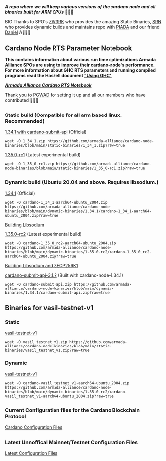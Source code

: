 ##
***A repo where we will keep various versions of the cardano node and cli binaries built for ARM CPUs*** 🏴‍☠️🦾

BIG Thanks to SPO's [ZW3RK](https://twitter.com/zw3rkpool/) who provides the amazing Static Binaries, [SRN](https://armada-alliance.com/stake-pools/cc1b1c03798884c636703443a23b8d9e827d6c0417921600394198a0) who provides dynamic builds and maintains repo with [PIADA](https://armada-alliance.com/stake-pools/b8d8742c7b7b512468448429c776b3b0f824cef460db61aa1d24bc65) and our friend [Daniel](https://github.com/rekuenkdr) ₳🏴‍☠️🙏
## Cardano Node RTS Parameter Notebook

**This contains information about various run time optimizations Armada Alliance SPOs are using to improve their cardano-node's performance. For more information about GHC RTS parameters and running compiled programs read the Haskell document ["Using GHC"](https://downloads.haskell.org/~ghc/latest/docs/html/users_guide/runtime_control.html)**

***[Armada Alliance Cardano RTS Notebook](https://docs.google.com/spreadsheets/d/1sw_fzqoubOEG6lMpWKVzCF8yISfY4YFAvnx_5E5T-1s/edit#gid=0)***

Thank you to [PGWAD](https://armada-alliance.com/stake-pools/7e45a7e6ab3afcf99120e97aedf84e706e43d829ddc610ad667a85a3) for setting it up and all our members who have contributed 🙏🏴‍☠️

##
### Static build (Compatible for all arm based linux. Recommended)
[1.34.1 with cardano-submit-api](https://github.com/armada-alliance/cardano-node-binaries/blob/main/static-binaries/1_34_1.zip?raw=true) (Official)

```
wget -O 1_34_1.zip https://github.com/armada-alliance/cardano-node-binaries/blob/main/static-binaries/1_34_1.zip?raw=true
```

[1.35.0-rc1](https://github.com/armada-alliance/cardano-node-binaries/blob/main/static-binaries/1_35_0-rc1.zip?raw=true) (Latest experimental build)

```
wget -O 1_35_0-rc1.zip https://github.com/armada-alliance/cardano-node-binaries/blob/main/static-binaries/1_35_0-rc1.zip?raw=true
```

##
### Dynamic build (Ubuntu 20.04 and above. Requires libsodium.)
[1.34.1](https://github.com/armada-alliance/cardano-node-binaries/blob/main/dynamic-binaries/1.34.1/cardano-1_34_1-aarch64-ubuntu_2004.zip?raw=true) (Official)

```
wget -O cardano-1_34_1-aarch64-ubuntu_2004.zip https://github.com/armada-alliance/cardano-node-binaries/blob/main/dynamic-binaries/1.34.1/cardano-1_34_1-aarch64-ubuntu_2004.zip?raw=true
```

[Building Libsodium](https://github.com/armada-alliance/cardano-node-binaries/blob/main/dynamic-binaries/1.34.1/README.MD)

[1.35.0-rc2](https://github.com/armada-alliance/cardano-node-binaries/blob/main/dynamic-binaries/1.35.0-rc2/cardano-1_35_0_rc2-aarch64-ubuntu_2004.zip?raw=true) (Latest experimental build)

```
wget -O cardano-1_35_0_rc2-aarch64-ubuntu_2004.zip https://github.com/armada-alliance/cardano-node-binaries/blob/main/dynamic-binaries/1.35.0-rc2/cardano-1_35_0_rc2-aarch64-ubuntu_2004.zip?raw=true
```

[Building Libsodium and SECP256K1](https://github.com/armada-alliance/cardano-node-binaries/blob/main/dynamic-binaries/1.35.0-rc1/README.MD)

[cardano-submit-api-3.1.2](https://github.com/armada-alliance/cardano-node-binaries/blob/main/dynamic-binaries/1.34.1/cardano-submit-api.zip?raw=true) (Built with cardano-node-1.34.1)

```
wget -O cardano-submit-api.zip https://github.com/armada-alliance/cardano-node-binaries/blob/main/dynamic-binaries/1.34.1/cardano-submit-api.zip?raw=true
```

##
## Binaries for vasil-testnet-v1

### Static
[vasil-testnet-v1](https://github.com/armada-alliance/cardano-node-binaries/blob/main/static-binaries/vasil_testnet_v1.zip?raw=true)

```
wget -O vasil_testnet_v1.zip https://github.com/armada-alliance/cardano-node-binaries/blob/main/static-binaries/vasil_testnet_v1.zip?raw=true
```

### Dynamic
[vasil-testnet-v1](https://github.com/armada-alliance/cardano-node-binaries/blob/main/dynamic-binaries/vasil-testnet-v1/cardano-vasil_testnet_v1-aarch64-ubuntu_2004.zip?raw=true)

```
wget -O cardano-vasil_testnet_v1-aarch64-ubuntu_2004.zip https://github.com/armada-alliance/cardano-node-binaries/blob/main/dynamic-binaries/1.35.0-rc2/cardano-vasil_testnet_v1-aarch64-ubuntu_2004.zip?raw=true
```


##
### Current Configuration files for the Cardano Blockchain Protocol

[Cardano Configuration Files](https://hydra.iohk.io/build/7654130/download/1/index.html)


##
### Latest Unnoffical Mainnet/Testnet Configuration Files
[Latest Configuration Files](https://hydra.iohk.io/job/Cardano/iohk-nix/cardano-deployment/latest-finished/download/1/index.html)
